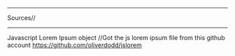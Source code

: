 ******************************************************************
Sources//
******************************************************************



Javascript Lorem Ipsum object
//Got the js lorem ipsum file from this github account
https://github.com/oliverdodd/jslorem


